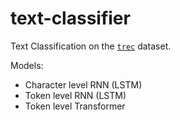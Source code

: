# text-classifier
Text Classification on the [`trec`](https://huggingface.co/datasets/trec) dataset.

Models:
- Character level RNN (LSTM)
- Token level RNN (LSTM)
- Token level Transformer
